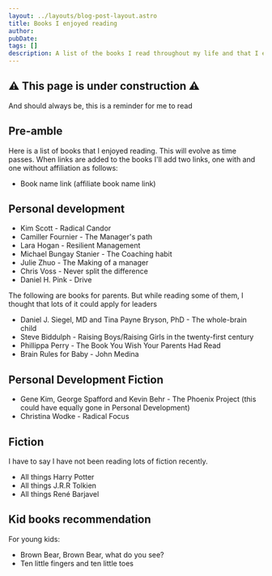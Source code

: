 ```yaml
---
layout: ../layouts/blog-post-layout.astro
title: Books I enjoyed reading
author: 
pubDate: 
tags: []
description: A list of the books I read throughout my life and that I enjoyed reading.
---
```


## ⚠️ This page is under construction ⚠️

And should always be, this is a reminder for me to read

## Pre-amble

Here is a list of books that I enjoyed reading. This will evolve as time passes. When links are added to the books I'll add two links, one with and one without affiliation as follows:

* Book name link (affiliate book name link)

## Personal development

* Kim Scott - Radical Candor
* Camiller Fournier - The Manager's path
* Lara Hogan - Resilient Management
* Michael Bungay Stanier - The Coaching habit
* Julie Zhuo - The Making of a manager
* Chris Voss - Never split the difference
* Daniel H. Pink - Drive

The following are books for parents. But while reading some of them, I thought that lots of it could apply for leaders

* Daniel J. Siegel, MD and Tina Payne Bryson, PhD - The whole-brain child
* Steve Biddulph - Raising Boys/Raising Girls in the twenty-first century
* Phillippa Perry - The Book You Wish Your Parents Had Read
* Brain Rules for Baby - John Medina  

## Personal Development Fiction

* Gene Kim, George Spafford and Kevin Behr - The Phoenix Project (this could have equally gone in Personal Development)
* Christina Wodke - Radical Focus

## Fiction

I have to say I have not been reading lots of fiction recently.

* All things Harry Potter
* All things J.R.R Tolkien
* All things René Barjavel

## Kid books recommendation

For young kids:

* Brown Bear, Brown Bear, what do you see?
* Ten little fingers and ten little toes
